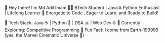 
👋 Hey there! I'm Md Adil Imam
🧑‍💻 BTech Student |
Java & Python Enthusiast |
Lifelong Learner
🚀 Energetic to Code
, Eager to Learn,
and Ready to Build!

🔹 Tech Stack: Java ☕ | Python 🐍 | DSA 📊 | Web Dev 🌐
🔹 Currently Exploring: Competitive Programming
🔹 Fun Fact: I come from Earth-199999 (yes, the Marvel Cinematic Universe 🌌)
